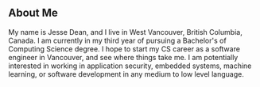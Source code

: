 ## About Me

My name is Jesse Dean, and I live in West Vancouver, British Columbia, Canada. I am currently in my third year of pursuing a Bachelor's of Computing Science degree.
I hope to start my CS career as a software engineer in Vancouver, and see where things take me. I am potentially interested in working in application security,
embedded systems, machine learning, or software development in any medium to low level language.
